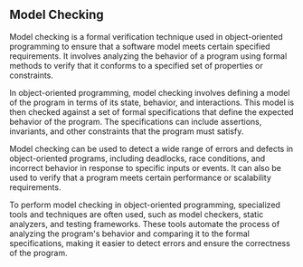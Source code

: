 ## Model Checking

Model checking is a formal verification technique used in object-oriented programming to ensure that a software model meets certain specified requirements. It involves analyzing the behavior of a program using formal methods to verify that it conforms to a specified set of properties or constraints.

In object-oriented programming, model checking involves defining a model of the program in terms of its state, behavior, and interactions. This model is then checked against a set of formal specifications that define the expected behavior of the program. The specifications can include assertions, invariants, and other constraints that the program must satisfy.

Model checking can be used to detect a wide range of errors and defects in object-oriented programs, including deadlocks, race conditions, and incorrect behavior in response to specific inputs or events. It can also be used to verify that a program meets certain performance or scalability requirements.

To perform model checking in object-oriented programming, specialized tools and techniques are often used, such as model checkers, static analyzers, and testing frameworks. These tools automate the process of analyzing the program's behavior and comparing it to the formal specifications, making it easier to detect errors and ensure the correctness of the program.